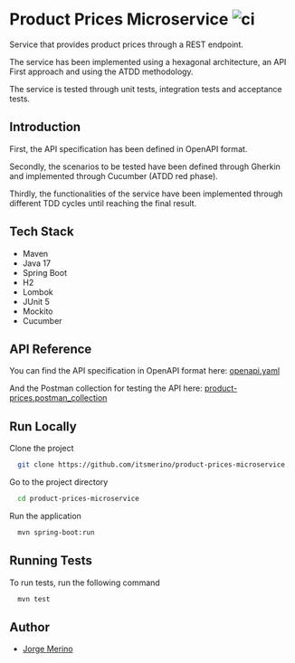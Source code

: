 # Product Prices Microservice ![ci](https://github.com/itsmerino/product-prices-microservice/actions/workflows/maven.yml/badge.svg)

Service that provides product prices through a REST endpoint.

The service has been implemented using a hexagonal architecture, an API First approach and using the ATDD methodology.

The service is tested through unit tests, integration tests and acceptance tests.

## Introduction

First, the API specification has been defined in OpenAPI format. 

Secondly, the scenarios to be tested have been defined through Gherkin and implemented through Cucumber (ATDD red phase). 

Thirdly, the functionalities of the service have been implemented through different TDD cycles until reaching the final result.

## Tech Stack

- Maven
- Java 17
- Spring Boot
- H2
- Lombok
- JUnit 5
- Mockito
- Cucumber

## API Reference

You can find the API specification in OpenAPI format here: [openapi.yaml](https://github.com/itsmerino/product-prices-microservice/blob/main/src/main/resources/openapi.yaml)

And the Postman collection for testing the API here: [product-prices.postman_collection](https://github.com/itsmerino/product-prices-microservice/blob/main/src/main/resources/product-prices.postman_collection)

## Run Locally

Clone the project

```bash
  git clone https://github.com/itsmerino/product-prices-microservice
```

Go to the project directory

```bash
  cd product-prices-microservice
```

Run the application

```bash
  mvn spring-boot:run
```

## Running Tests

To run tests, run the following command

```bash
  mvn test
```

## Author

- [Jorge Merino](https://www.github.com/itsmerino)
